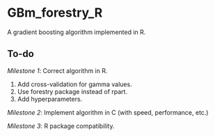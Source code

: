 # GBm_forestry_R
A gradient boosting algorithm implemented in R.

## To-do
*Milestone 1*: Correct algorithm in R.
1. Add cross-validation for gamma values.
2. Use forestry package instead of rpart.
3. Add hyperparameters.

*Milestone 2*: Implement algorithm in C (with speed, performance, etc.)

*Milestone 3*: R package compatibility.

